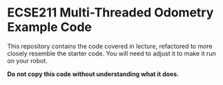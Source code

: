 # ECSE211 Multi-Threaded Odometry Example Code

This repository contains the code covered in lecture, refactored to more closely resemble the starter code.
You will need to adjust it to make it run on your robot.

**Do not copy this code without understanding what it does.**
